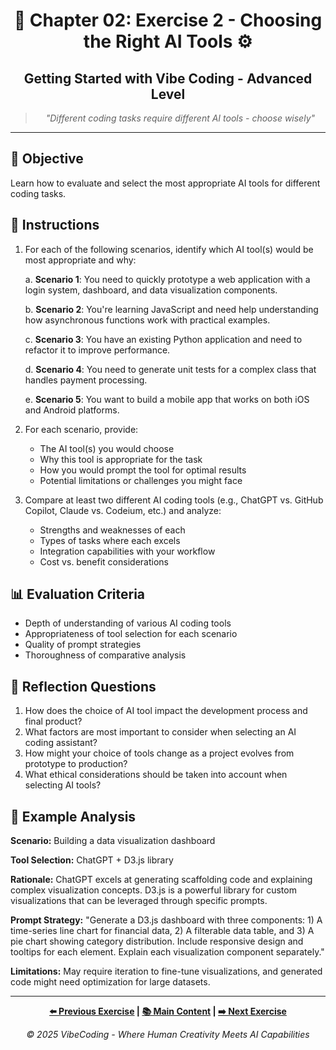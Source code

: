 <div align="center">

# 🚀 Chapter 02: Exercise 2 - Choosing the Right AI Tools ⚙️

</div>

<div align="center">

## Getting Started with Vibe Coding - Advanced Level

</div>

<div align="center">

> *"Different coding tasks require different AI tools - choose wisely"*

</div>

---

## 🎯 Objective

Learn how to evaluate and select the most appropriate AI tools for different coding tasks.

## 📝 Instructions

1. For each of the following scenarios, identify which AI tool(s) would be most appropriate and why:

   a. **Scenario 1**: You need to quickly prototype a web application with a login system, dashboard, and data visualization components.
   
   b. **Scenario 2**: You're learning JavaScript and need help understanding how asynchronous functions work with practical examples.
   
   c. **Scenario 3**: You have an existing Python application and need to refactor it to improve performance.
   
   d. **Scenario 4**: You need to generate unit tests for a complex class that handles payment processing.
   
   e. **Scenario 5**: You want to build a mobile app that works on both iOS and Android platforms.

2. For each scenario, provide:
   - The AI tool(s) you would choose
   - Why this tool is appropriate for the task
   - How you would prompt the tool for optimal results
   - Potential limitations or challenges you might face

3. Compare at least two different AI coding tools (e.g., ChatGPT vs. GitHub Copilot, Claude vs. Codeium, etc.) and analyze:
   - Strengths and weaknesses of each
   - Types of tasks where each excels
   - Integration capabilities with your workflow
   - Cost vs. benefit considerations

## 📊 Evaluation Criteria

- Depth of understanding of various AI coding tools
- Appropriateness of tool selection for each scenario
- Quality of prompt strategies
- Thoroughness of comparative analysis

## 🔄 Reflection Questions

1. How does the choice of AI tool impact the development process and final product?
2. What factors are most important to consider when selecting an AI coding assistant?
3. How might your choice of tools change as a project evolves from prototype to production?
4. What ethical considerations should be taken into account when selecting AI tools?

## 🌟 Example Analysis

**Scenario:** Building a data visualization dashboard

**Tool Selection:** ChatGPT + D3.js library

**Rationale:** ChatGPT excels at generating scaffolding code and explaining complex visualization concepts. D3.js is a powerful library for custom visualizations that can be leveraged through specific prompts.

**Prompt Strategy:** "Generate a D3.js dashboard with three components: 1) A time-series line chart for financial data, 2) A filterable data table, and 3) A pie chart showing category distribution. Include responsive design and tooltips for each element. Explain each visualization component separately."

**Limitations:** May require iteration to fine-tune visualizations, and generated code might need optimization for large datasets.

---

<div align="center">

**[⬅️ Previous Exercise](./Chapter_02_Exercise_1_First_Prompt.md) | [📚 Main Content](../Chapter_02_Main.md) | [➡️ Next Exercise](./Chapter_02_Exercise_3_Meta_Prompt_System.md)**

</div>

<div align="center">

*© 2025 VibeCoding - Where Human Creativity Meets AI Capabilities*

</div>
